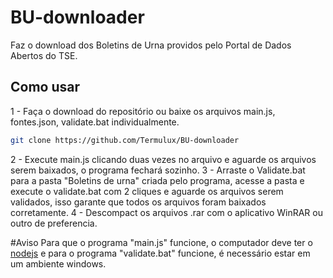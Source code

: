 # BU-downloader
Faz o download dos Boletins de Urna providos pelo Portal de Dados Abertos do TSE.
## Como usar
1 - Faça o download do repositório ou baixe os arquivos main.js, fontes.json, validate.bat individualmente.
```bash
git clone https://github.com/Termulux/BU-downloader
```
2 - Execute main.js clicando duas vezes no arquivo e aguarde os arquivos serem baixados, o programa fechará sozinho.
3 - Arraste o Validate.bat para a pasta "Boletins de urna" criada pelo programa, acesse a pasta e execute o validate.bat com 2 cliques e aguarde os arquivos serem validados, isso garante que todos os arquivos foram baixados corretamente.
4 - Descompact os arquivos .rar com o aplicativo WinRAR ou outro de preferencia.

#Aviso
 Para que o programa "main.js" funcione, o computador deve ter o [nodejs](https://nodejs.org) e para o programa "validate.bat" funcione, é necessário estar em um ambiente windows.
